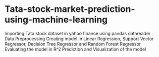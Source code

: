 # Tata-stock-market-prediction-using-machine-learning
Importing Tata stock dataset in yahoo finance using pandas datareader
Data Preprocessing
Creating model in Linear Regression, Support Vector Regressor, Decision Tree Regressor and Random Forest Regressor
Evaluating the model in R^2
Prediction and Visualization of the model
